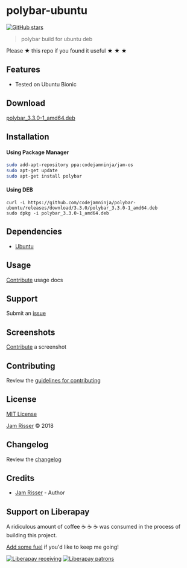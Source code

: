 # polybar-ubuntu

[![GitHub stars](https://img.shields.io/github/stars/codejamninja/polybar-ubuntu.svg?style=social&label=Stars)](https://github.com/codejamninja/polybar-ubuntu)

> polybar build for ubuntu deb

Please ★ this repo if you found it useful ★ ★ ★


## Features

* Tested on Ubuntu Bionic


## Download

[polybar_3.3.0-1_amd64.deb](https://github.com/codejamninja/polybar-ubuntu/releases/download/3.3.0/polybar_3.3.0-1_amd64.deb)


## Installation

#### Using Package Manager
```sh
sudo add-apt-repository ppa:codejamninja/jam-os
sudo apt-get update
sudo apt-get install polybar
```

#### Using DEB
```
curl -L https://github.com/codejamninja/polybar-ubuntu/releases/download/3.3.0/polybar_3.3.0-1_amd64.deb
sudo dpkg -i polybar_3.3.0-1_amd64.deb
```


## Dependencies

* [Ubuntu](https://ubuntu.com)


## Usage

[Contribute](https://github.com/codejamninja/polybar-ubuntu/blob/master/CONTRIBUTING.md) usage docs


## Support

Submit an [issue](https://github.com/codejamninja/polybar-ubuntu/issues/new)


## Screenshots

[Contribute](https://github.com/codejamninja/polybar-ubuntu/blob/master/CONTRIBUTING.md) a screenshot


## Contributing

Review the [guidelines for contributing](https://github.com/codejamninja/polybar-ubuntu/blob/master/CONTRIBUTING.md)


## License

[MIT License](https://github.com/codejamninja/polybar-ubuntu/blob/master/LICENSE)

[Jam Risser](https://codejam.ninja) © 2018


## Changelog

Review the [changelog](https://github.com/codejamninja/polybar-ubuntu/blob/master/CHANGELOG.md)


## Credits

* [Jam Risser](https://codejam.ninja) - Author


## Support on Liberapay

A ridiculous amount of coffee ☕ ☕ ☕ was consumed in the process of building this project.

[Add some fuel](https://liberapay.com/codejamninja/donate) if you'd like to keep me going!

[![Liberapay receiving](https://img.shields.io/liberapay/receives/codejamninja.svg?style=flat-square)](https://liberapay.com/codejamninja/donate)
[![Liberapay patrons](https://img.shields.io/liberapay/patrons/codejamninja.svg?style=flat-square)](https://liberapay.com/codejamninja/donate)
